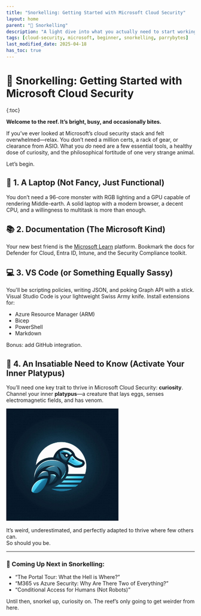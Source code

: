 ```yaml
---
title: "Snorkelling: Getting Started with Microsoft Cloud Security"
layout: home
parent: "🐠 Snorkelling"
description: "A light dive into what you actually need to start working in Microsoft Cloud Security, featuring laptops, documentation, VS Code, and one very curious platypus."
tags: [cloud-security, microsoft, beginner, snorkelling, parrybytes]
last_modified_date: 2025-04-18
has_toc: true
---
```



# 🐠 Snorkelling: Getting Started with Microsoft Cloud Security

{:toc}

**Welcome to the reef. It’s bright, busy, and occasionally bites.**

If you’ve ever looked at Microsoft’s cloud security stack and felt overwhelmed—relax. You don’t need a million certs, a rack of gear, or clearance from ASIO. What you *do* need are a few essential tools, a healthy dose of curiosity, and the philosophical fortitude of one very strange animal.

Let’s begin.

## 🧰 1. A Laptop (Not Fancy, Just Functional)

You don’t need a 96-core monster with RGB lighting and a GPU capable of rendering Middle-earth. A solid laptop with a modern browser, a decent CPU, and a willingness to multitask is more than enough.

## 📚 2. Documentation (The Microsoft Kind)

Your new best friend is the [Microsoft Learn](https://learn.microsoft.com/en-us/training/) platform. Bookmark the docs for Defender for Cloud, Entra ID, Intune, and the Security Compliance toolkit.

## 💻 3. VS Code (or Something Equally Sassy)

You'll be scripting policies, writing JSON, and poking Graph API with a stick. Visual Studio Code is your lightweight Swiss Army knife. Install extensions for:
- Azure Resource Manager (ARM)
- Bicep
- PowerShell
- Markdown

Bonus: add GitHub integration.

## 🦆 4. An Insatiable Need to Know (Activate Your Inner Platypus)

You’ll need one key trait to thrive in Microsoft Cloud Security: **curiosity**. Channel your inner **platypus**—a creature that lays eggs, senses electromagnetic fields, and has venom. 

<img src="/assets/images/Platypus-1.png" alt="The inquisitive platypus" width="300">

It’s weird, underestimated, and perfectly adapted to thrive where few others can.  
So should you be.

---

### 🐙 Coming Up Next in Snorkelling:
- “The Portal Tour: What the Hell is Where?”
- “M365 vs Azure Security: Why Are There Two of Everything?”
- “Conditional Access for Humans (Not Robots)”

Until then, snorkel up, curiosity on. The reef’s only going to get weirder from here.